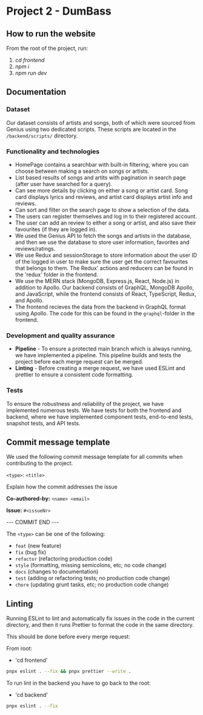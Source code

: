 # Project 2 - DumBass

## How to run the website

From the root of the project, run:

1. _cd frontend_
2. _npm i_
3. _npm run dev_

## Documentation

### Dataset

Our dataset consists of artists and songs, both of which were sourced from Genius using two dedicated scripts. These scripts are located in the `/backend/scripts/` directory.

### Functionality and technologies

- HomePage contains a searchbar with built-in filtering, where you can choose between making a search on songs or artists.
- List based results of songs and artits with pagination in search page (after user have searched for a query).
- Can see more details by clicking on either a song or artist card. Song card displays lyrics and reviews, and artist card displays artist info and reviews.
- Can sort and filter on the search page to show a selection of the data.
- The users can register themselves and log in to their registered account.
- The user can add an review to either a song or artist, and also save their favourites (if they are logged in).
- We used the Genius API to fetch the songs and artists in the database, and then we use the database to store user information, favorites and reviews/ratings.
- We use Redux and sessionStorage to store information about the user ID of the logged in user to make sure the user get the correct favourites that belongs to them. The Redux' actions and reducers can be found in the 'redux' folder in the frontend.
- We use the MERN stack (MongoDB, Express.js, React, Node.js) in addition to Apollo. Our backend consists of GraphQL, MongoDB Apollo, and JavaScript, while the frontend consists of React, TypeScript, Redux, and Apollo.
- The frontend recieves the data from the backend in GraphQL format using Apollo. The code for this can be found in the `graphql`-folder in the frontend.

### Development and quality assurance

- **Pipeline** - To ensure a protected main branch which is always running, we have implemented a pipeline. This pipeline builds and tests the project before each merge request can be merged.
- **Linting** - Before creating a merge request, we have used ESLint and prettier to ensure a consistent code formatting.

### Tests

To ensure the robustness and reliability of the project, we have implemented numerous tests. We have tests for both the frontend and backend, where we have implemented component tests, end-to-end tests, snapshot tests, and API tests.

## Commit message template

We used the following commit message template for all commits when contributing to the project.

`<type>`: `<title>`

Explain how the commit addresses the issue

**Co-authored-by:** `<name> <email>`

**Issue:** `#<issueNr>`

--- COMMIT END ---

The `<type>` can be one of the following:

- `feat` (new feature)
- `fix` (bug fix)
- `refactor` (refactoring production code)
- `style` (formatting, missing semicolons, etc; no code change)
- `docs` (changes to documentation)
- `test` (adding or refactoring tests; no production code change)
- `chore` (updating grunt tasks, etc; no production code change)

## Linting

Running ESLint to lint and automatically fix issues in the code in the current directory, and then it runs Prettier to format the code in the same directory.

This should be done before every merge request:

From root:

- 'cd frontend'

```bash
pnpx eslint . --fix && pnpx prettier --write .
```

To run lint in the backend you have to go back to the root:

- 'cd backend'

```bash
pnpx eslint . --fix
```
